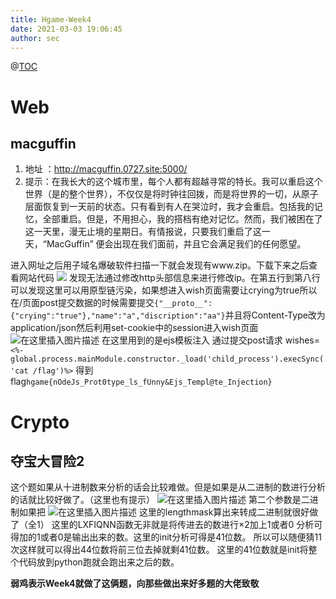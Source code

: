 ```yaml
---
title: Hgame-Week4
date: 2021-03-03 19:06:45
author: sec
---
```

@[TOC](目录)
# Web
## macguffin
1. 地址 ：http://macguffin.0727.site:5000/
2. 提示：在我长大的这个城市里，每个人都有超越寻常的特长。我可以重启这个世界（是的整个世界），不仅仅是将时钟往回拨，而是将世界的一切，从原子层面恢复到一天前的状态。只有看到有人在哭泣时，我才会重启。包括我的记忆，全部重启。但是，不用担心，我的搭档有绝对记忆。然而，我们被困在了这一天里，漫无止境的星期日。有情报说，只要我们重启了这一天，“MacGuffin” 便会出现在我们面前，并且它会满足我们的任何愿望。

进入网址之后用子域名爆破软件扫描一下就会发现有www.zip。下载下来之后查看网站代码
![](img/20210302173831823.png)
发现无法通过修改http头部信息来进行修改ip。在第五行到第八行可以发现这里可以用原型链污染，如果想进入wish页面需要让crying为true所以在/页面post提交数据的时候需要提交`{"__proto__":{"crying":"true"},"name":"a","discription":"aa"}`并且将Content-Type改为application/json然后利用set-cookie中的session进入wish页面
![在这里插入图片描述](img/20210302174603604.png)
在这里用到的是ejs模板注⼊ 通过提交post请求
wishes=`<%- global.process.mainModule.constructor._load('child_process').execSync('cat /flag')%>`
得到flag`hgame{nOdeJs_Prot0type_ls_fUnny&Ejs_Templ@te_Injection}`
# Crypto
## 夺宝大冒险2
这个题如果从十进制数来分析的话会比较难做。但是如果是从二进制的数进行分析的话就比较好做了。（这里也有提示）
![在这里插入图片描述](img/20210303185940170.png)
第二个参数是二进制如果把
![在这里插入图片描述](img/20210303190004283.png)
这里的lengthmask算出来转成二进制就很好做了（全1）
这里的LXFIQNN函数无非就是将传进去的数进行×2加上1或者0
分析可得加的1或者0是输出出来的数。这里的init分析可得是41位数。
所以可以随便猜11次这样就可以得出44位数将前三位去掉就剩41位数。
这里的41位数就是init将整个代码放到python跑就会跑出来之后的数。

**弱鸡表示Week4就做了这俩题，向那些做出来好多题的大佬致敬**
